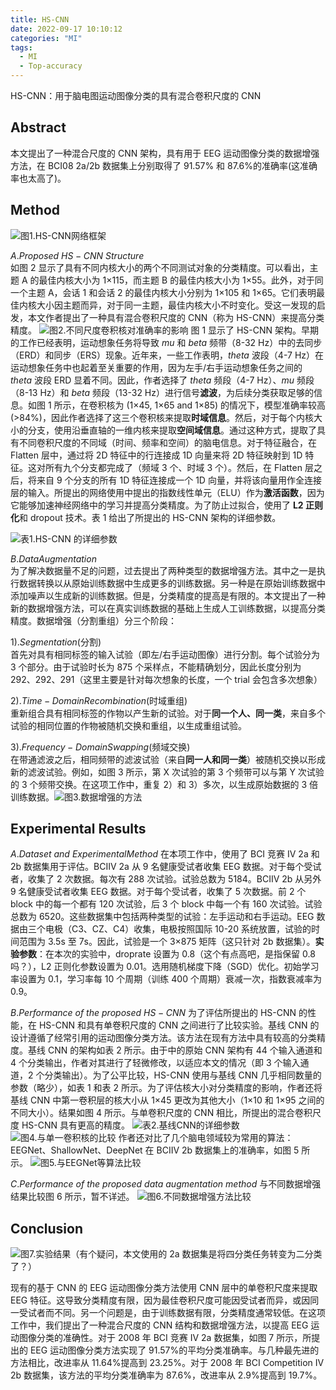 ```yaml
---
title: HS-CNN
date: 2022-09-17 10:10:12
categories: "MI"
tags:
  - MI
  - Top-accuracy
---
```


HS-CNN：用于脑电图运动图像分类的具有混合卷积尺度的 CNN

<!--more-->

## **Abstract**

本文提出了一种混合尺度的 CNN 架构，具有用于 EEG 运动图像分类的数据增强方法，在 BCI08 2a/2b 数据集上分别取得了 91.57% 和 87.6%的准确率(这准确率也太高了)。

## **Method**

![图1.HS-CNN网络框架](/imgs/HS-CNN/HS-CNN%20网络框架.png)

$A.Proposed\ HS-CNN \ Structure$  
 如图 2 显示了具有不同内核大小的两个不同测试对象的分类精度。可以看出，主题 A 的最佳内核大小为 1×115，而主题 B 的最佳内核大小为 1×55。此外，对于同一个主题 A，会话 1 和会话 2 的最佳内核大小分别为 1×105 和 1×65。它们表明最佳内核大小因主题而异，对于同一主题，最佳内核大小不时变化。受这一发现的启发，本文作者提出了一种具有混合卷积尺度的 CNN（称为 HS-CNN）来提高分类精度。
![图2.不同尺度卷积核对准确率的影响](/imgs/HS-CNN/不同卷积核对应准确率.png)
图 1 显示了 HS-CNN 架构。早期的工作已经表明，运动想象任务将导致 $mu$ 和 $beta$ 频带（8-32 Hz）中的去同步（ERD）和同步（ERS）现象。近年来，一些工作表明，$theta$ 波段（4-7 Hz）在运动想象任务中也起着至关重要的作用，因为左手/右手运动想象任务之间的 $theta$ 波段 ERD 显着不同。因此，作者选择了 $theta$ 频段（4-7 Hz）、$mu$ 频段（8-13 Hz）和 $beta$ 频段（13-32 Hz）进行信号**滤波**，为后续分类获取足够的信息。如图 1 所示，在卷积核为 (1×45, 1×65 and 1×85) 的情况下，模型准确率较高(>84%)，因此作者选择了这三个卷积核来提取**时域信息**。然后，对于每个内核大小的分支，使用沿垂直轴的一维内核来提取**空间域信息**。通过这种方式，提取了具有不同卷积尺度的不同域（时间、频率和空间）的脑电信息。对于特征融合，在 Flatten 层中，通过将 2D 特征中的行连接成 1D 向量来将 2D 特征映射到 1D 特征。这对所有九个分支都完成了（频域 3 个、时域 3 个）。然后，在 Flatten 层之后，将来自 9 个分支的所有 1D 特征连接成一个 1D 向量，并将该向量用作全连接层的输入。所提出的网络使用中提出的指数线性单元（ELU）作为**激活函数**，因为它能够加速神经网络中的学习并提高分类精度。为了防止过拟合，使用了 **L2 正则化**和 dropout 技术。表 1 给出了所提出的 HS-CNN 架构的详细参数。

![表1.HS-CNN 的详细参数](/imgs/HS-CNN/本文所用CNN的参数.png)

$B.Data Augmentation$  
 为了解决数据量不足的问题，过去提出了两种类型的数据增强方法。其中之一是执行数据转换以从原始训练数据中生成更多的训练数据。另一种是在原始训练数据中添加噪声以生成新的训练数据。但是，分类精度的提高是有限的。本文提出了一种新的数据增强方法，可以在真实训练数据的基础上生成人工训练数据，以提高分类精度。数据增强（分割重组）分三个阶段：

$1).Segmentation$(分割)  
 首先对具有相同标签的输入试验（即左/右手运动图像）进行分割。每个试验分为 3 个部分。由于试验时长为 875 个采样点，不能精确划分，因此长度分别为 292、292、291（这里主要是针对每次想象的长度，一个 trial 会包含多次想象）

$2).Time-Domain Recombination$(时域重组)  
 重新组合具有相同标签的作物以产生新的试验。对于**同一个人、同一类**，来自多个试验的相同位置的作物被随机交换和重组，以生成重组试验。

$3).Frequency-Domain Swapping$(频域交换)  
 在带通滤波之后，相同频带的滤波试验（来自**同一人和同一类**）被随机交换以形成新的滤波试验。例如，如图 3 所示，第 X 次试验的第 3 个频带可以与第 Y 次试验的 3 个频带交换。在这项工作中，重复 2）和 3）多次，以生成原始数据的 3 倍训练数据。![图3.数据增强的方法](/imgs/HS-CNN/数据增强的方法.png)

## **Experimental Results**

$A.Dataset \ and \ Experimental Method$
在本项工作中，使用了 BCI 竞赛 IV 2a 和 2b 数据集用于评估。BCIIV 2a 从 9 名健康受试者收集 EEG 数据。对于每个受试者，收集了 2 次数据。每次有 288 次试验。试验总数为 5184。BCIIV 2b 从另外 9 名健康受试者收集 EEG 数据。对于每个受试者，收集了 5 次数据。前 2 个 block 中的每一个都有 120 次试验，后 3 个 block 中每一个有 160 次试验。试验总数为 6520。这些数据集中包括两种类型的试验：左手运动和右手运动。EEG 数据由三个电极（C3、CZ、C4）收集，电极按照国际 10-20 系统放置，试验的时间范围为 3.5s 至 7s。因此，试验是一个 3×875 矩阵（这只针对 2b 数据集）。**实验参数**：在本次的实验中，droprate 设置为 0.8（这个有点高吧，是指保留 0.8 吗？），L2 正则化参数设置为 0.01。选用随机梯度下降（SGD）优化。初始学习率设置为 0.1，学习率每 10 个周期（训练 400 个周期）衰减一次，指数衰减率为 0.9。

$B.Performance \ of \ the \ proposed \ HS-CNN$
为了评估所提出的 HS-CNN 的性能，在 HS-CNN 和具有单卷积尺度的 CNN 之间进行了比较实验。基线 CNN 的设计遵循了经常引用的运动图像分类方法。该方法在现有方法中具有较高的分类精度。基线 CNN 的架构如表 2 所示。由于中的原始 CNN 架构有 44 个输入通道和 4 个分类输出，作者对其进行了轻微修改，以适应本文的情况（即 3 个输入通道，2 个分类输出）。为了公平比较，HS-CNN 使用与基线 CNN 几乎相同数量的参数（略少），如表 1 和表 2 所示。为了评估核大小对分类精度的影响，作者还将基线 CNN 中第一卷积层的核大小从 1×45 更改为其他大小（1×10 和 1×95 之间的不同大小）。结果如图 4 所示。与单卷积尺度的 CNN 相比，所提出的混合卷积尺度 HS-CNN 具有更高的精度。
![表2.基线CNN的详细参数](/imgs/HS-CNN/基线CNN详细参数.png)
![图4.与单一卷积核的比较](/imgs/HS-CNN/与单一卷积核的比较.png)
作者还对比了几个脑电领域较为常用的算法：EEGNet、ShallowNet、DeepNet 在 BCIIV 2b 数据集上的准确率，如图 5 所示。
![图5.与EEGNet等算法比较](/imgs/HS-CNN/与EEGNet等比较.png)

$C.Performance \ of \ the \ proposed \ data \ augmentation \ method$
与不同数据增强结果比较图 6 所示，暂不详述。
![图6.不同数据增强方法比较](/imgs/HS-CNN/不同数据增强方法比较.png)

## **Conclusion**

![图7.实验结果](/imgs/HS-CNN/实验结果.png)（有个疑问，本文使用的 2a 数据集是将四分类任务转变为二分类了？）

现有的基于 CNN 的 EEG 运动图像分类方法使用 CNN 层中的单卷积尺度来提取 EEG 特征。这导致分类精度有限，因为最佳卷积尺度可能因受试者而异，或因同一受试者而不同。另一个问题是，由于训练数据有限，分类精度通常较低。在这项工作中，我们提出了一种混合尺度的 CNN 结构和数据增强方法，以提高 EEG 运动图像分类的准确性。对于 2008 年 BCI 竞赛 IV 2a 数据集，如图 7 所示，所提出的 EEG 运动图像分类方法实现了 91.57%的平均分类准确率。与几种最先进的方法相比，改进率从 11.64%提高到 23.25%。对于 2008 年 BCI Competition IV 2b 数据集，该方法的平均分类准确率为 87.6%，改进率从 2.9%提高到 19.7%。
